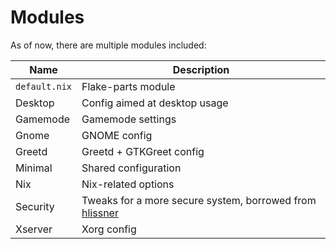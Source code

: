 # Modules

As of now, there are multiple modules included:

| Name          | Description                                                                                                                      |
| ------------- | -------------------------------------------------------------------------------------------------------------------------------- |
| `default.nix` | Flake-parts module                                                                                                               |
| Desktop       | Config aimed at desktop usage                                                                                                    |
| Gamemode      | Gamemode settings                                                                                                                |
| Gnome         | GNOME config                                                                                                                     |
| Greetd        | Greetd + GTKGreet config                                                                                                         |
| Minimal       | Shared configuration                                                                                                             |
| Nix           | Nix-related options                                                                                                              |
| Security      | Tweaks for a more secure system, borrowed from [hlissner](https://github.com/hlissner/dotfiles/blob/master/modules/security.nix) |
| Xserver       | Xorg config                                                                                                                      |
